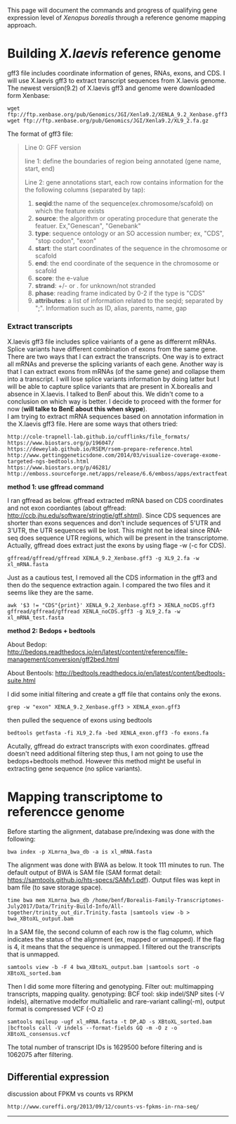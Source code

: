 This page will document the commands and progress of qualifying gene expression level of *Xenopus borealis* through a reference genome mapping approach.

# Building *X.laevis* reference genome
gff3 file includes coordinate information of genes, RNAs, exons, and CDS. I will use X.laevis gff3 to extract transcript sequences from X.laevis genome. The newest version(9.2) of X.laevis gff3 and genome were downloaded form Xenbase:
```
wget ftp://ftp.xenbase.org/pub/Genomics/JGI/Xenla9.2/XENLA_9.2_Xenbase.gff3
wget ftp://ftp.xenbase.org/pub/Genomics/JGI/Xenla9.2/XL9_2.fa.gz
```
The format of gff3 file:
> Line 0: GFF version
>
> line 1: define the boundaries of region being annotated (gene name, start, end)
> 
> Line 2: gene annotations start, each row contains information for the the following columns (separated by tap):  
> 1. **seqid**:the name of the sequence(ex.chromosome/scafold) on which the feature exists
> 2. **source**: the algorithm or operating procedure that generate the featuer. Ex,"Genescan", "Genebank"
> 3. **type**: sequence ontology or an SO accession number; ex, "CDS", "stop codon", "exon"
> 4. **start**: the start coordinates of the sequence in the chromosome or scafold
> 5. **end**: the end coordinate of the sequence in the chromosome or scafold
> 6. **score**: the e-value
> 7. **strand**: +/- or . for unknown/not stranded
> 8. **phase**: reading frame indicated by 0-2 if the type is "CDS"
> 9. **attributes**: a list of information related to the seqid; separated by ";". Information such as ID, alias, parents, name, gap

### Extract transcripts 
X.laevis gff3 file includes splice vairiants of a gene as differernt mRNAs. Splice variants have different combination of exons from the same gene. There are two ways that I can extract the transcripts. One way is to extract all mRNAs and preverse the splicing variants of each gene. Another way is that I can extract exons from mRNAs (of the same gene) and collapse them into a transcript. I will lose splice variants information by doing latter but I will be able to capture splice variants that are present in X.borealis and absence in X.laevis. I talked to BenF about this. We didn't come to a conclusion on which way is better. I decide to proceed with the former for now (**will talke to BenE about this when skype**).       
I am trying to extract mRNA sequences based on annotation information in the X.laevis gff3 file. Here are some ways that others tried:
```
http://cole-trapnell-lab.github.io/cufflinks/file_formats/
https://www.biostars.org/p/196047/
https://deweylab.github.io/RSEM/rsem-prepare-reference.html
http://www.gettinggeneticsdone.com/2014/03/visualize-coverage-exome-targeted-ngs-bedtools.html
https://www.biostars.org/p/46281/
http://emboss.sourceforge.net/apps/release/6.6/emboss/apps/extractfeat.html
```
**method 1: use gffread command**

I ran gffread as below. gffread extracted mRNA based on CDS coordinates and not exon coordiantes (about gffread: http://ccb.jhu.edu/software/stringtie/gff.shtml). Since CDS sequences are shorter than exons sequences and don't include sequences of 5'UTR and 3'UTR, the UTR sequences will be lost. This might not be ideal since RNA-seq does sequence UTR regions, which will be present in the transcriptome. Actually, gffread does extract just the exons by using flage -w (-c for CDS).  
```
gffread/gffread/gffread XENLA_9.2_Xenbase.gff3 -g XL9_2.fa -w xl_mRNA.fasta 
```
Just as a cautious test, I removed all the CDS information in the gff3 and then do the sequence extraction again. I compared the two files and it seems like they are the same.  
```
awk '$3 != "CDS"{print}' XENLA_9.2_Xenbase.gff3 > XENLA_noCDS.gff3
gffread/gffread/gffread XENLA_noCDS.gff3 -g XL9_2.fa -w xl_mRNA_test.fasta 
```

**method 2: Bedops + bedtools**

About Bedop: http://bedops.readthedocs.io/en/latest/content/reference/file-management/conversion/gff2bed.html

About Bentools: http://bedtools.readthedocs.io/en/latest/content/bedtools-suite.html

I did some initial filtering and create a gff file that contains only the exons.
```
grep -w "exon" XENLA_9.2_Xenbase.gff3 > XENLA_exon.gff3
```
then pulled the sequence of exons using bedtools
```
bedtools getfasta -fi XL9_2.fa -bed XENLA_exon.gff3 -fo exons.fa
```
Acutally, gffread do extract transcripts with exon coordinates. gffread doesn't need additional filtering step thus, I am not going to use the bedops+bedtools method. However this method might be useful in extracting gene sequence (no splice variants). 

# Mapping transcriptome to referencce genome
Before starting the alignment, database pre/indexing was done with the following:
```
bwa index -p XLmrna_bwa_db -a is xl_mRNA.fasta
```
The alignment was done with BWA as below. It took 111 minutes to run. The default output of BWA is SAM file (SAM format detail: https://samtools.github.io/hts-specs/SAMv1.pdf).  Output files was kept in bam file (to save storage space).  
```
time bwa mem XLmrna_bwa_db /home/benf/Borealis-Family-Transcriptomes-July2017/Data/Trinity-Build-Info/All-together/trinity_out_dir.Trinity.fasta |samtools view -b > bwa_XBtoXL_output.bam 
```
In a SAM file, the second column of each row is the flag column, which indicates the status of the alignment (ex, mapped or unmapped). If the flag is 4, it means that the sequence is unmapped. I filtered out the transcripts that is unmapped.
```
samtools view -b -F 4 bwa_XBtoXL_output.bam |samtools sort -o XBtoXL_sorted.bam
```
Then I did some more filtering and genotyping. Filter out: multimapping transcripts, mapping quality. genotyping: BCF tool: skip indel/SNP sites (-V indels), alternative modelfor multiallelic and rare-variant calling(-m), output format is compressed VCF (-O z) 
```
samtools mpileup -ugf xl_mRNA.fasta -t DP,AD -s XBtoXL_sorted.bam |bcftools call -V indels --format-fields GQ -m -O z -o XBtoXL_consensus.vcf
```
The total number of transcript IDs is 1629500 before filtering and is 1062075 after filtering. 

## Differential expression

discussion about FPKM vs counts vs RPKM
```
http://www.cureffi.org/2013/09/12/counts-vs-fpkms-in-rna-seq/
```

_______________________
 



